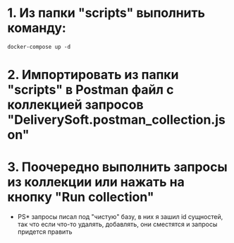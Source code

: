 # 1. Из папки "scripts" выполнить команду:
```
docker-compose up -d
```

# 2. Импортировать из папки "scripts" в Postman файл с коллекцией запросов "DeliverySoft.postman_collection.json"
# 3. Поочередно выполнить запросы из коллекции или нажать на кнопку "Run collection"


- PS* запросы писал под "чистую" базу, в них я зашил id сущностей, так что если что-то удалять, добавлять, они сместятся и запросы придется править


